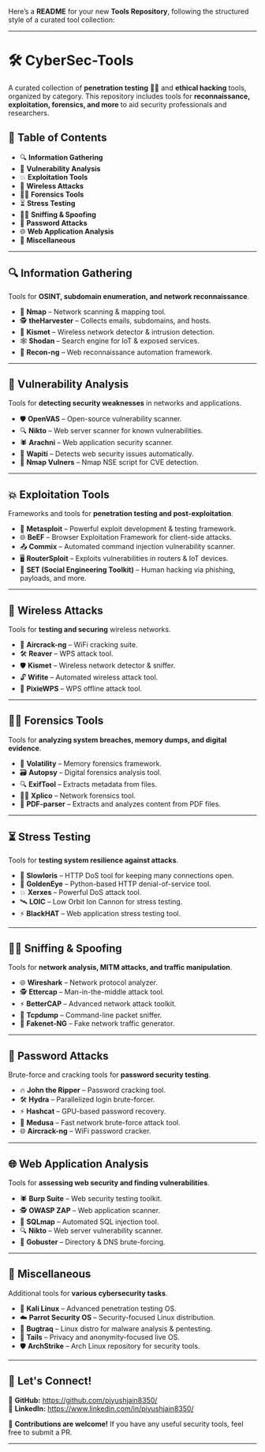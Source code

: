 Here’s a **README** for your new **Tools Repository**, following the structured style of a curated tool collection:  

---

# 🛠️ **CyberSec-Tools**  

A curated collection of **penetration testing** 🕵️‍♂️ and **ethical hacking** tools, organized by category. This repository includes tools for **reconnaissance, exploitation, forensics, and more** to aid security professionals and researchers.  

## 📜 **Table of Contents**  

- 🔍 **Information Gathering**  
- 🔎 **Vulnerability Analysis**  
- 💥 **Exploitation Tools**  
- 📡 **Wireless Attacks**  
- 🧑‍💻 **Forensics Tools**  
- ⏳ **Stress Testing**  
- 🕵️‍♀️ **Sniffing & Spoofing**  
- 🔐 **Password Attacks**  
- 🌐 **Web Application Analysis**  
- 🧩 **Miscellaneous**  

---

## 🔍 **Information Gathering**  
Tools for **OSINT, subdomain enumeration, and network reconnaissance**.  

- 🛜 **Nmap** – Network scanning & mapping tool.  
- 🕵️ **theHarvester** – Collects emails, subdomains, and hosts.  
- 📡 **Kismet** – Wireless network detector & intrusion detection.  
- 🕸️ **Shodan** – Search engine for IoT & exposed services.  
- 🔗 **Recon-ng** – Web reconnaissance automation framework.  

---

## 🔎 **Vulnerability Analysis**  
Tools for **detecting security weaknesses** in networks and applications.  

- 🛡️ **OpenVAS** – Open-source vulnerability scanner.  
- 🔍 **Nikto** – Web server scanner for known vulnerabilities.  
- 🕷️ **Arachni** – Web application security scanner.  
- 🐺 **Wapiti** – Detects web security issues automatically.  
- 🛜 **Nmap Vulners** – Nmap NSE script for CVE detection.  

---

## 💥 **Exploitation Tools**  
Frameworks and tools for **penetration testing and post-exploitation**.  

- 🎯 **Metasploit** – Powerful exploit development & testing framework.  
- 🌐 **BeEF** – Browser Exploitation Framework for client-side attacks.  
- 📤 **Commix** – Automated command injection vulnerability scanner.  
- 🖥️ **RouterSploit** – Exploits vulnerabilities in routers & IoT devices.  
- 📲 **SET (Social Engineering Toolkit)** – Human hacking via phishing, payloads, and more.  

---

## 📡 **Wireless Attacks**  
Tools for **testing and securing** wireless networks.  

- 📶 **Aircrack-ng** – WiFi cracking suite.  
- 🛠️ **Reaver** – WPS attack tool.  
- 🛡️ **Kismet** – Wireless network detector & sniffer.  
- 🔓 **Wifite** – Automated wireless attack tool.  
- 🎯 **PixieWPS** – WPS offline attack tool.  

---

## 🧑‍💻 **Forensics Tools**  
Tools for **analyzing system breaches, memory dumps, and digital evidence**.  

- 🧠 **Volatility** – Memory forensics framework.  
- 🗃️ **Autopsy** – Digital forensics analysis tool.  
- 🔍 **ExifTool** – Extracts metadata from files.  
- 🕵️‍♂️ **Xplico** – Network forensics tool.  
- 📝 **PDF-parser** – Extracts and analyzes content from PDF files.  

---

## ⏳ **Stress Testing**  
Tools for **testing system resilience against attacks**.  

- 🐌 **Slowloris** – HTTP DoS tool for keeping many connections open.  
- 🎯 **GoldenEye** – Python-based HTTP denial-of-service tool.  
- 💥 **Xerxes** – Powerful DoS attack tool.  
- 🛰️ **LOIC** – Low Orbit Ion Cannon for stress testing.  
- ⚡ **BlackHAT** – Web application stress testing tool.  

---

## 🕵️‍♀️ **Sniffing & Spoofing**  
Tools for **network analysis, MITM attacks, and traffic manipulation**.  

- 🌐 **Wireshark** – Network protocol analyzer.  
- 🕵️ **Ettercap** – Man-in-the-middle attack tool.  
- ⚡ **BetterCAP** – Advanced network attack toolkit.  
- 📡 **Tcpdump** – Command-line packet sniffer.  
- 🦊 **Fakenet-NG** – Fake network traffic generator.  

---

## 🔐 **Password Attacks**  
Brute-force and cracking tools for **password security testing**.  

- 🔥 **John the Ripper** – Password cracking tool.  
- 🛠️ **Hydra** – Parallelized login brute-forcer.  
- ⚡ **Hashcat** – GPU-based password recovery.  
- 🐍 **Medusa** – Fast network brute-force attack tool.  
- 🌐 **Aircrack-ng** – WiFi password cracker.  

---

## 🌐 **Web Application Analysis**  
Tools for **assessing web security and finding vulnerabilities**.  

- 🕷️ **Burp Suite** – Web security testing toolkit.  
- 🕵️ **OWASP ZAP** – Web application scanner.  
- 🐍 **SQLmap** – Automated SQL injection tool.  
- 🔍 **Nikto** – Web server vulnerability scanner.  
- 📂 **Gobuster** – Directory & DNS brute-forcing.  

---

## 🧩 **Miscellaneous**  
Additional tools for **various cybersecurity tasks**.  

- 🐉 **Kali Linux** – Advanced penetration testing OS.  
- ☁️ **Parrot Security OS** – Security-focused Linux distribution.  
- 🔎 **Bugtraq** – Linux distro for malware analysis & pentesting.  
- 🔐 **Tails** – Privacy and anonymity-focused live OS.  
- 🛡️ **ArchStrike** – Arch Linux repository for security tools.  

---

## 🌟 **Let's Connect!**  

📜 **GitHub:**  https://github.com/piyushjain8350/  
💼 **LinkedIn:** https://www.linkedin.com/in/piyushjain8350/

🚀 **Contributions are welcome!** If you have any useful security tools, feel free to submit a PR.  

---
